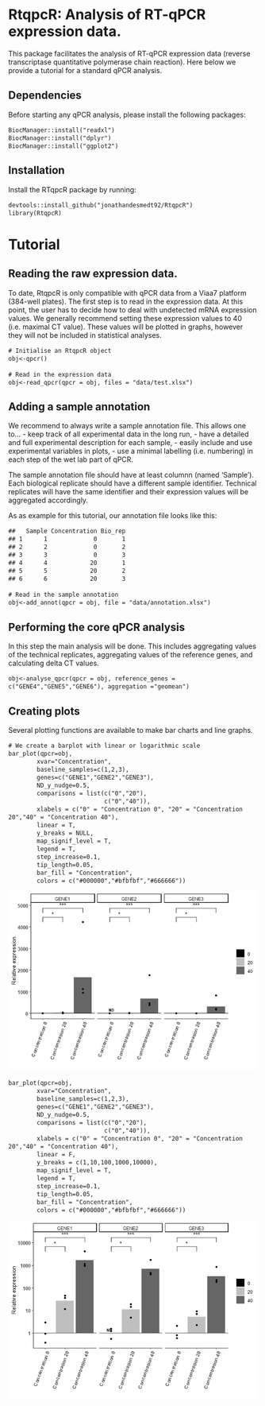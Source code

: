 RtqpcR: Analysis of RT-qPCR expression data.
============================================

This package facilitates the analysis of RT-qPCR expression data
(reverse transcriptase quantitative polymerase chain reaction). Here
below we provide a tutorial for a standard qPCR analysis.

Dependencies
------------

Before starting any qPCR analysis, please install the following
packages:

    BiocManager::install("readxl")
    BiocManager::install("dplyr")
    BiocManager::install("ggplot2")

Installation
------------

Install the RTqpcR package by running:

    devtools::install_github("jonathandesmedt92/RtqpcR")
    library(RtqpcR)

Tutorial
========

Reading the raw expression data.
--------------------------------

To date, RtqpcR is only compatible with qPCR data from a Viaa7 platform
(384-well plates). The first step is to read in the expression data. At
this point, the user has to decide how to deal with undetected mRNA
expression values. We generally recommend setting these expression
values to 40 (i.e. maximal CT value). These values will be plotted in
graphs, however they will not be included in statistical analyses.

    # Initialise an RtqpcR object
    obj<-qpcr()

    # Read in the expression data
    obj<-read_qpcr(qpcr = obj, files = "data/test.xlsx")

Adding a sample annotation
--------------------------

We recommend to always write a sample annotation file. This allows one
to… - keep track of all experimental data in the long run, - have a
detailed and full experimental description for each sample, - easily
include and use experimental variables in plots, - use a minimal
labelling (i.e. numbering) in each step of the wet lab part of qPCR.

The sample annotation file should have at least columnn (named
‘Sample’). Each biological replicate should have a different sample
identifier. Technical replicates will have the same identifier and their
expression values will be aggregated accordingly.

As as example for this tutorial, our annotation file looks like this:

    ##   Sample Concentration Bio_rep
    ## 1      1             0       1
    ## 2      2             0       2
    ## 3      3             0       3
    ## 4      4            20       1
    ## 5      5            20       2
    ## 6      6            20       3

    # Read in the sample annotation
    obj<-add_annot(qpcr = obj, file = "data/annotation.xlsx")

Performing the core qPCR analysis
---------------------------------

In this step the main analysis will be done. This includes aggregating
values of the technical replicates, aggregating values of the reference
genes, and calculating delta CT values.

    obj<-analyse_qpcr(qpcr = obj, reference_genes = c("GENE4","GENE5","GENE6"), aggregation ="geomean")

Creating plots
--------------

Several plotting functions are available to make bar charts and line
graphs.

    # We create a barplot with linear or logarithmic scale
    bar_plot(qpcr=obj, 
            xvar="Concentration", 
            baseline_samples=c(1,2,3), 
            genes=c("GENE1","GENE2","GENE3"), 
            ND_y_nudge=0.5, 
            comparisons = list(c("0","20"),
                               c("0","40")),
            xlabels = c("0" = "Concentration 0", "20" = "Concentration 20","40" = "Concentration 40"),
            linear = T,
            y_breaks = NULL,
            map_signif_level = T,
            legend = T,
            step_increase=0.1,
            tip_length=0.05,
            bar_fill = "Concentration",
            colors = c("#000000","#bfbfbf","#666666"))

![](README_files/figure-markdown_strict/unnamed-chunk-9-1.png)

    bar_plot(qpcr=obj, 
            xvar="Concentration", 
            baseline_samples=c(1,2,3), 
            genes=c("GENE1","GENE2","GENE3"), 
            ND_y_nudge=0.5, 
            comparisons = list(c("0","20"),
                               c("0","40")),
            xlabels = c("0" = "Concentration 0", "20" = "Concentration 20","40" = "Concentration 40"),
            linear = F,
            y_breaks = c(1,10,100,1000,10000),
            map_signif_level = T,
            legend = T,
            step_increase=0.1,
            tip_length=0.05,
            bar_fill = "Concentration",
            colors = c("#000000","#bfbfbf","#666666"))

![](README_files/figure-markdown_strict/unnamed-chunk-9-2.png)
